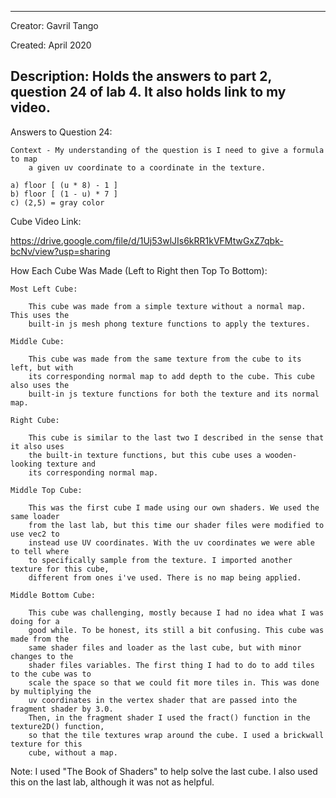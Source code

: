 -------
Creator: Gavril Tango

Created: April 2020

Description: Holds the answers to part 2, question 24 of lab 4. It also holds link to
my video.
-------

Answers to Question 24:

	Context - My understanding of the question is I need to give a formula to map
		a given uv coordinate to a coordinate in the texture.

	a) floor [ (u * 8) - 1 ]
	b) floor [ (1 - u) * 7 ]
	c) (2,5) = gray color

Cube Video Link:

   https://drive.google.com/file/d/1Uj53wlJIs6kRR1kVFMtwGxZ7qbk-bcNv/view?usp=sharing

How Each Cube Was Made (Left to Right then Top To Bottom):

	Most Left Cube:
	
		This cube was made from a simple texture without a normal map. This uses the
		built-in js mesh phong texture functions to apply the textures.
		
	Middle Cube:
			
		This cube was made from the same texture from the cube to its left, but with
		its corresponding normal map to add depth to the cube. This cube also uses the
		built-in js texture functions for both the texture and its normal map.
		
	Right Cube:
	
		This cube is similar to the last two I described in the sense that it also uses
		the built-in texture functions, but this cube uses a wooden-looking texture and
		its corresponding normal map.
		
	Middle Top Cube:
		
		This was the first cube I made using our own shaders. We used the same loader
		from the last lab, but this time our shader files were modified to use vec2 to
		instead use UV coordinates. With the uv coordinates we were able to tell where
		to specifically sample from the texture. I imported another texture for this cube,
		different from ones i've used. There is no map being applied.
		
	Middle Bottom Cube:
	
		This cube was challenging, mostly because I had no idea what I was doing for a
		good while. To be honest, its still a bit confusing. This cube was made from the
		same shader files and loader as the last cube, but with minor changes to the 
		shader files variables. The first thing I had to do to add tiles to the cube was to
		scale the space so that we could fit more tiles in. This was done by multiplying the 
		uv coordinates in the vertex shader that are passed into the fragment shader by 3.0.
		Then, in the fragment shader I used the fract() function in the texture2D() function,
		so that the tile textures wrap around the cube. I used a brickwall texture for this
		cube, without a map.
		
Note: I used "The Book of Shaders" to help solve the last cube. I also used this on the last lab, although it was not
      as helpful. 
